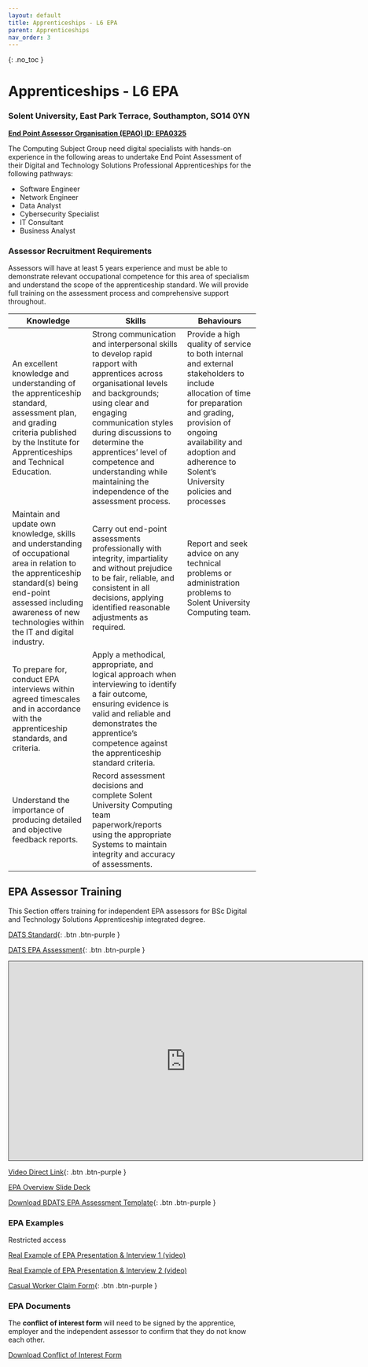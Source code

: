 ```yaml
---
layout: default
title: Apprenticeships - L6 EPA
parent: Apprenticeships
nav_order: 3
---
```


{: .no_toc }

# Apprenticeships - L6 EPA

### Solent University, East Park Terrace, Southampton, SO14 0YN 



[**End Point Assessor Organisation (EPAO) ID: EPA0325**](https://assets.publishing.service.gov.uk/government/uploads/system/uploads/attachment_data/file/1023443/Register_List_Of_Organisations_Oct_2021.xlsx)


The Computing Subject Group need digital specialists with hands-on experience in the following areas to undertake End Point Assessment of their Digital and Technology Solutions Professional Apprenticeships for the following pathways:

* Software Engineer
* Network Engineer
* Data Analyst
* Cybersecurity Specialist
* IT Consultant
* Business Analyst


### Assessor Recruitment Requirements 

Assessors will have at least 5 years experience and must be able to demonstrate relevant occupational competence for this area of specialism and understand the scope of the apprenticeship standard. We will provide full training on the assessment process and comprehensive support throughout.


| **Knowledge**                                                | **Skills**                                                   | **Behaviours**                                               |
| ------------------------------------------------------------ | ------------------------------------------------------------ | ------------------------------------------------------------ |
| An excellent knowledge and  understanding of the apprenticeship standard, assessment plan, and grading  criteria published by the Institute for Apprenticeships and Technical  Education. | Strong communication and interpersonal  skills to develop rapid rapport with apprentices across organisational levels  and backgrounds; using clear and engaging communication styles during  discussions to determine the apprentices’ level of competence and  understanding while maintaining the independence of the assessment process. | Provide a high quality of service to both internal and external stakeholders to include allocation of time for preparation and grading, provision of ongoing availability and adoption and adherence to Solent’s University policies and processes |
| Maintain and update  own knowledge, skills and understanding of occupational area in relation to  the apprenticeship standard(s) being end-point assessed including awareness  of new technologies within the IT and digital industry. | Carry out end-point assessments  professionally with integrity, impartiality and without prejudice to be fair,  reliable, and consistent in all decisions, applying identified reasonable  adjustments as required. | Report and seek advice on any  technical problems or administration problems to Solent University Computing team. |
| To prepare for, conduct EPA interviews  within agreed timescales and in accordance with the apprenticeship standards,  and criteria. | Apply a methodical, appropriate, and  logical approach when interviewing to identify a fair outcome, ensuring  evidence is valid and reliable and demonstrates the apprentice’s competence  against the apprenticeship standard criteria. |                                                              |
| Understand the importance of producing  detailed and objective feedback reports. | Record assessment decisions and  complete Solent University Computing team paperwork/reports using the  appropriate Systems to maintain integrity and accuracy of assessments. |                                                              |



## EPA Assessor Training
This Section offers training for independent EPA assessors for BSc Digital and Technology Solutions Apprenticeship integrated degree.

[DATS Standard](https://www.instituteforapprenticeships.org/apprenticeship-standards/digital-and-technology-solutions-professional-integrated-degree/){: .btn .btn-purple }

[DATS EPA Assessment](https://www.instituteforapprenticeships.org/apprenticeship-standards/digital-and-technology-solutions-professional-integrated-degree/){: .btn .btn-purple }

<iframe src="https://solent.cloud.panopto.eu/Panopto/Pages/Embed.aspx?id=e74f4700-a340-43a5-9c75-ad7901445d2a&autoplay=false&offerviewer=true&showtitle=true&showbrand=false&captions=true&interactivity=all" height="405" width="720" style="border: 1px solid #464646;" allowfullscreen allow="autoplay"></iframe>

[Video Direct Link](https://solent.cloud.panopto.eu/Panopto/Pages/Viewer.aspx?id=e74f4700-a340-43a5-9c75-ad7901445d2a){: .btn .btn-purple }

[EPA Overview Slide Deck](docs/BDATS_EPA_assessor_OVERVIEW.pptx)

[Download BDATS EPA Assessment Template](https://github.com/martinsolent/solent_store/raw/main/docs/TemplateEndPointAssessment_v-29-10-2021.docx){: .btn .btn-purple }

### EPA Examples

Restricted access

[Real Example of EPA Presentation & Interview 1 (video)](https://ssu-my.sharepoint.com/:v:/g/personal/martin_reid_solent_ac_uk/EevrvejgeYZMnndmzYqi5UIBmxjpPl5WYUq83Rqahlm4yQ?email=neil.sweeney%40gmail.com&e=Cw9m5n)

[Real Example of EPA Presentation & Interview 2 (video)](https://ssu-my.sharepoint.com/:v:/g/personal/martin_reid_solent_ac_uk/ETbRf97qLVdCiT_AtppkTxwBBCpHEFcNeD2_ehcrGxfQ_Q)

[Casual Worker Claim Form](https://github.com/martinsolent/solent_store/raw/main/docs/casual-worker-claim-form.pdf){: .btn .btn-purple }

### EPA Documents 

The **conflict of interest form** will need to be signed by the apprentice, employer and the independent assessor to confirm that they do not know each other.

[Download Conflict of Interest Form](https://ssu.sharepoint.com/:w:/s/DigitalApprenticeships/EXGBB7ccz69NuDw-5oaBsb8Bjoc802-JkOVXls1pdqWjZg?e=tAVegU)
